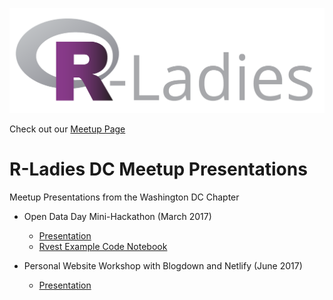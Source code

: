 ![R-Ladies Logo](/imgs/R-LadiesGlobal_banner.png)

Check out our [Meetup Page](https://www.meetup.com/rladies-dc/)

# R-Ladies DC Meetup Presentations

Meetup Presentations from the Washington DC Chapter

- Open Data Day Mini-Hackathon (March 2017)
  - [Presentation](https://github.com/rladies/meetup-presentations_dc/blob/master/RLadiesDCOpenDataDay2017.pdf)
  - [Rvest Example Code Notebook](https://github.com/rladies/meetup-presentations_dc/blob/master/rvest_basics.Rmd)

- Personal Website Workshop with Blogdown and Netlify (June 2017)
  - [Presentation](https://github.com/rladies/meetup-presentations_dc/blob/master/BlogdownNetlifyWorkshop-2017/RLadiesDC-PersonalWebsiteWkshp.pdf)
